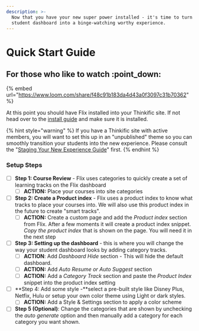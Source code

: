 ```yaml
---
description: >-
  Now that you have your new super power installed - it's time to turn that
  student dashboard into a binge-watching worthy experience.
---
```


# Quick Start Guide

## For those who like to watch :point\_down:&#x20;

{% embed url="https://www.loom.com/share/f48c91b183da4d43a0f3097c31b70362" %}



At this point you should have Flix installed into your Thinkific site. If not head over to the [install guide](../getting-started/installing-flix.md) and make sure it is installed.

{% hint style="warning" %}
If you have a Thinkific site with active members, you will want to set this up in an "unpublished" theme so you can smoothly transition your students into the new experience. Please consult the "[Staging Your New Experience Guide](../support-and-help/staging-before-going-live.md)" first.
{% endhint %}

### Setup Steps

* [ ] **Step 1: Course Review** - Flix uses categories to quickly create a set of learning tracks on the Flix dashboard
  * [ ] **ACTION:** Place your courses into site categories
* [ ] **Step 2: Create a Product index** - Flix uses a product index to know what tracks to place your courses into. We will also use this product index in the future to create "smart tracks".
  * [ ] **ACTION:** Create a custom page and add the _Product index_ section from Flix. After a few moments it will create a product index snippet. _Copy the product index_ that is shown on the page. You will need it in the next step
* [ ] **Step 3: Setting up the dashboard** - this is where you will change the way your student dashboard looks by adding category tracks.&#x20;
  * [ ] **ACTION**: Add _Dashboard Hide_ section - This will hide the default dashboard.
  * [ ] **ACTION:** Add _Auto Resume or Auto Suggest_ section
  * [ ] **ACTION:** Add a _Category Track_ section and paste the _Product Index_ snippet into the product index setting
* [ ] **Step 4: Add some style -**select a pre-built style like Disney Plus, Netfix, Hulu or setup your own color theme using Light or dark styles.
  * [ ] **ACTION:** Add a Style & Settings section to apply a color scheme
* [ ] **Step 5 (Optional)**: Change the categories that are shown by unchecking the _auto generate_ option and then manually add a category for each category you want shown.
